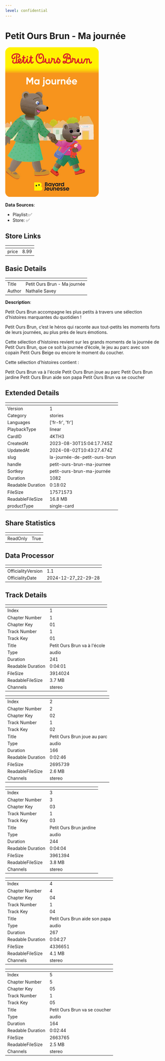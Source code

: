 ```yaml
---
level: confidential
---
```

# Petit Ours Brun - Ma journée

![card_[4KTH3].png](../../img/cards/card_[4KTH3].png)

**Data Sources**: 

- Playlist:✅
- Store: ✅


## Store Links

| <!-- --> | <!-- --> |
| - | - |
| price | 8.99 |


## Basic Details

| <!-- --> | <!-- --> |
| - | - |
| Title | Petit Ours Brun - Ma journée |
| Author | Nathalie Savey |

**Description**:

Petit Ours Brun accompagne les plus petits à travers une sélection d’histoires marquantes du quotidien !

Petit Ours Brun, c’est le héros qui raconte aux tout-petits les moments forts de leurs journées, au plus près de leurs émotions.  

Cette sélection d’histoires revient sur les grands moments de la journée de Petit Ours Brun, que ce soit la journée d’école, le jeu au parc avec son copain Petit Ours Beige ou encore le moment du coucher.  

Cette sélection d’histoires contient :  

Petit Ours Brun va à l'école 
Petit Ours Brun joue au parc 
Petit Ours Brun jardine 
Petit Ours Brun aide son papa 
Petit Ours Brun va se coucher


## Extended Details

| <!-- --> | <!-- --> |
| - | - |
| Version | 1 |
| Category | stories |
| Languages | ['fr-fr', 'fr'] |
| PlaybackType | linear |
| CardID | 4KTH3 |
| CreatedAt | 2023-08-30T15:04:17.745Z |
| UpdatedAt | 2024-08-02T10:43:27.474Z |
| slug | la-journée-de-petit-ours-brun |
| handle | petit-ours-brun-ma-journee |
| Sortkey | petit-ours-brun-ma-journée |
| Duration | 1082 |
| Readable Duration | 0:18:02 |
| FileSize | 17571573 |
| ReadableFileSize | 16.8 MB |
| productType | single-card |


## Share Statistics

| <!-- --> | <!-- --> |
| - | - |
| ReadOnly | True |


## Data Processor

| <!-- --> | <!-- --> |
| - | - |
| OfficialityVersion | 1.1
| OfficialityDate | 2024-12-27_22-29-28


## Track Details

| <!-- --> | <!-- --> |
| - | - |
| Index | 1 |
| Chapter Number | 1 |
| Chapter Key | 01 |
| Track Number | 1 |
| Track Key | 01 |
| Title | Petit Ours Brun va à l'école |
| Type | audio |
| Duration | 241 |
| Readable Duration | 0:04:01 |
| FileSize | 3914024 |
| ReadableFileSize | 3.7 MB |
| Channels | stereo |

| <!-- --> | <!-- --> |
| - | - |
| Index | 2 |
| Chapter Number | 2 |
| Chapter Key | 02 |
| Track Number | 1 |
| Track Key | 02 |
| Title | Petit Ours Brun joue au parc |
| Type | audio |
| Duration | 166 |
| Readable Duration | 0:02:46 |
| FileSize | 2695739 |
| ReadableFileSize | 2.6 MB |
| Channels | stereo |

| <!-- --> | <!-- --> |
| - | - |
| Index | 3 |
| Chapter Number | 3 |
| Chapter Key | 03 |
| Track Number | 1 |
| Track Key | 03 |
| Title | Petit Ours Brun jardine |
| Type | audio |
| Duration | 244 |
| Readable Duration | 0:04:04 |
| FileSize | 3961394 |
| ReadableFileSize | 3.8 MB |
| Channels | stereo |

| <!-- --> | <!-- --> |
| - | - |
| Index | 4 |
| Chapter Number | 4 |
| Chapter Key | 04 |
| Track Number | 1 |
| Track Key | 04 |
| Title | Petit Ours Brun aide son papa |
| Type | audio |
| Duration | 267 |
| Readable Duration | 0:04:27 |
| FileSize | 4336651 |
| ReadableFileSize | 4.1 MB |
| Channels | stereo |

| <!-- --> | <!-- --> |
| - | - |
| Index | 5 |
| Chapter Number | 5 |
| Chapter Key | 05 |
| Track Number | 1 |
| Track Key | 05 |
| Title | Petit Ours Brun va se coucher |
| Type | audio |
| Duration | 164 |
| Readable Duration | 0:02:44 |
| FileSize | 2663765 |
| ReadableFileSize | 2.5 MB |
| Channels | stereo |

